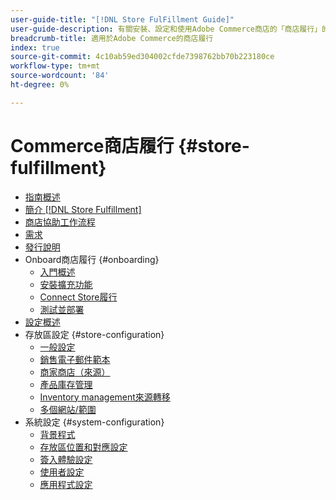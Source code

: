 ```yaml
---
user-guide-title: "[!DNL Store FulFillment Guide]"
user-guide-description: 有關安裝、設定和使用Adobe Commerce商店的「商店履行」的詳細資訊。
breadcrumb-title: 適用於Adobe Commerce的商店履行
index: true
source-git-commit: 4c10ab59ed304002cfde7398762bb70b223180ce
workflow-type: tm+mt
source-wordcount: '84'
ht-degree: 0%

---
```



# Commerce商店履行 {#store-fulfillment}

- [指南概述](guide-overview.md)
- [簡介 [!DNL Store Fulfillment]](introduction.md)
- [商店協助工作流程](store-assist-modules.md)
- [需求](solution-requirements.md)
- [發行說明](release-notes.md)
- Onboard商店履行 {#onboarding}
   - [入門概述](onboard.md)
   - [安裝擴充功能](install.md)
   - [Connect Store履行](connect-set-up-service.md)
   - [測試並部署](test-and-deploy.md)
- [設定概述](service-config-settings-overview.md)
- 存放區設定 {#store-configuration}
   - [一般設定](enable-general.md)
   - [銷售電子郵件範本](sales-emails.md)
   - [商家商店（來源）](merchant-store-configuration.md)
   - [產品庫存管理](product-stock.md)
   - [Inventory management來源轉移](inventory-stock-transfer.md)
   - [多個網站/範圍](multi-site-and-scope-config.md)
- 系統設定 {#system-configuration}
   - [背景程式](background-processes.md)
   - [存放區位置和對應設定](store-location-map-provider-setup.md)
   - [簽入體驗設定](check-in-experience-setup.md)
   - [使用者設定](user-setup.md)
   - [應用程式設定](app-setup.md)

